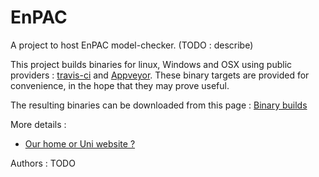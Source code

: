 # EnPAC

A project to host EnPAC model-checker. (TODO : describe)
 
This project builds binaries for linux, Windows and OSX using public providers : [travis-ci](https://travis-ci.org/) and [Appveyor](https://www.appveyor.com/).  These binary targets are provided for convenience, in the hope that they may prove useful.

The resulting binaries can be downloaded from this page : [Binary builds](https://tj-cong.github.io/enPAC-2020/)

More details :
* [Our home or Uni website ?](https://somewhere.cn)


Authors  :  TODO

